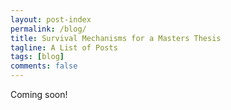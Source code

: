 ```yaml
---
layout: post-index
permalink: /blog/
title: Survival Mechanisms for a Masters Thesis 
tagline: A List of Posts
tags: [blog]
comments: false
---
```


Coming soon! 
